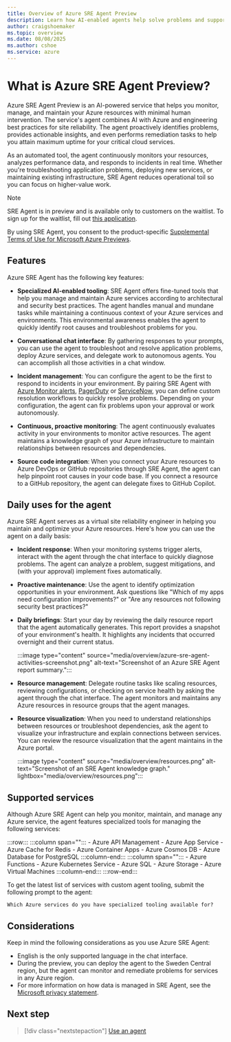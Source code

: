 ```yaml
---
title: Overview of Azure SRE Agent Preview
description: Learn how AI-enabled agents help solve problems and support resilient and self-healing systems on your behalf.
author: craigshoemaker
ms.topic: overview
ms.date: 08/08/2025
ms.author: cshoe
ms.service: azure
---
```


# What is Azure SRE Agent Preview?

Azure SRE Agent Preview is an AI-powered service that helps you monitor, manage, and maintain your Azure resources with minimal human intervention. The service's agent combines AI with Azure and engineering best practices for site reliability. The agent proactively identifies problems, provides actionable insights, and even performs remediation tasks to help you attain maximum uptime for your critical cloud services.

As an automated tool, the agent continuously monitors your resources, analyzes performance data, and responds to incidents in real time. Whether you're troubleshooting application problems, deploying new services, or maintaining existing infrastructure, SRE Agent reduces operational toil so you can focus on higher-value work.

> [!NOTE]
> SRE Agent is in preview and is available only to customers on the waitlist. To sign up for the waitlist, fill out [this application](https://go.microsoft.com/fwlink/?linkid=2319540).
>
> By using SRE Agent, you consent to the product-specific [Supplemental Terms of Use for Microsoft Azure Previews](https://azure.microsoft.com/support/legal/preview-supplemental-terms/).

## Features

Azure SRE Agent has the following key features:

* **Specialized AI-enabled tooling**: SRE Agent offers fine-tuned tools that help you manage and maintain Azure services according to architectural and security best practices. The agent handles manual and mundane tasks while maintaining a continuous context of your Azure services and environments. This environmental awareness enables the agent to quickly identify root causes and troubleshoot problems for you.

* **Conversational chat interface**: By gathering responses to your prompts, you can use the agent to troubleshoot and resolve application problems, deploy Azure services, and delegate work to autonomous agents. You can accomplish all those activities in a chat window.

* **Incident management**: You can configure the agent to be the first to respond to incidents in your environment. By pairing SRE Agent with [Azure Monitor alerts](/azure/azure-monitor/alerts/alerts-overview), [PagerDuty](https://www.pagerduty.com/) or [ServiceNow](https://www.servicenow.com/), you can define custom resolution workflows to quickly resolve problems. Depending on your configuration, the agent can fix problems upon your approval or work autonomously.

* **Continuous, proactive monitoring**: The agent continuously evaluates activity in your environments to monitor active resources. The agent maintains a knowledge graph of your Azure infrastructure to maintain relationships between resources and dependencies.

* **Source code integration**: When you connect your Azure resources to Azure DevOps or GitHub repositories through SRE Agent, the agent can help pinpoint root causes in your code base. If you connect a resource to a GitHub repository, the agent can delegate fixes to GitHub Copilot.

## Daily uses for the agent

Azure SRE Agent serves as a virtual site reliability engineer in helping you maintain and optimize your Azure resources. Here's how you can use the agent on a daily basis:

* **Incident response**: When your monitoring systems trigger alerts, interact with the agent through the chat interface to quickly diagnose problems. The agent can analyze a problem, suggest mitigations, and (with your approval) implement fixes automatically.

* **Proactive maintenance**: Use the agent to identify optimization opportunities in your environment. Ask questions like "Which of my apps need configuration improvements?" or "Are any resources not following security best practices?"

* **Daily briefings**: Start your day by reviewing the daily resource report that the agent automatically generates. This report provides a snapshot of your environment's health. It highlights any incidents that occurred overnight and their current status.

  :::image type="content" source="media/overview/azure-sre-agent-activities-screenshot.png" alt-text="Screenshot of an Azure SRE Agent report summary.":::

* **Resource management**: Delegate routine tasks like scaling resources, reviewing configurations, or checking on service health by asking the agent through the chat interface. The agent monitors and maintains any Azure resources in resource groups that the agent manages.

* **Resource visualization**: When you need to understand relationships between resources or troubleshoot dependencies, ask the agent to visualize your infrastructure and explain connections between services. You can review the resource visualization that the agent maintains in the Azure portal.

  :::image type="content" source="media/overview/resources.png" alt-text="Screenshot of an SRE Agent knowledge graph." lightbox="media/overview/resources.png":::

## Supported services

Although Azure SRE Agent can help you monitor, maintain, and manage any Azure service, the agent features specialized tools for managing the following services:

:::row:::
   :::column span="":::
    - Azure API Management
    - Azure App Service
    - Azure Cache for Redis
    - Azure Container Apps
    - Azure Cosmos DB
    - Azure Database for PostgreSQL
   :::column-end:::
   :::column span="":::
    - Azure Functions
    - Azure Kubernetes Service
    - Azure SQL
    - Azure Storage
    - Azure Virtual Machines
   :::column-end:::
:::row-end:::

To get the latest list of services with custom agent tooling, submit the following prompt to the agent:

```text
Which Azure services do you have specialized tooling available for?
```

## Considerations

Keep in mind the following considerations as you use Azure SRE Agent:

* English is the only supported language in the chat interface.
* During the preview, you can deploy the agent to the Sweden Central region, but the agent can monitor and remediate problems for services in any Azure region.
* For more information on how data is managed in SRE Agent, see the [Microsoft privacy statement](https://www.microsoft.com/privacy/privacystatement).

## Next step

> [!div class="nextstepaction"]
> [Use an agent](./usage.md)
